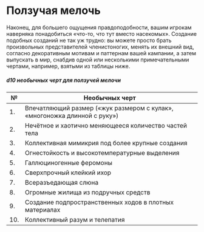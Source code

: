 # Ползучая мелочь
Наконец, для большего ощущения правдоподобности, вашим игрокам наверняка понадобиться «что-то, что тут вместо насекомых». Создание подобных созданий не так уж трудно: вы можете просто брать произвольных представителей членистоногих, менять их внешний вид, согласно декоративным мотивам и паттернам вашей кампании, а затем выпускать в мир, снабдив одной или несколькими примечательными чертами, например, взятыми из таблицы ниже.

##### d10 необычных черт для ползучей мелочи
|№|Необычных черт|
| ------------ | ------------ |
|1.|Впечатляющий размер («жук размером с кулак», «многоножка длинной с руку»)|
|2.|Нечётное и хаотично меняющееся количество частей тела|
|3.|Коллективная мимикрия под более крупные создания|
|4.|Огнестойкость и высокотемпературные выделения|
|5.|Галлюциногенные феромоны|
|6.|Сверхпрочный клейкий ихор|
|7.|Всеразъедающая слюна|
|8.|Огромные жилища из подручных средств|
|9.|Создание подпространственных ходов в плотных материалах|
|10.|Коллективный разум и телепатия|
